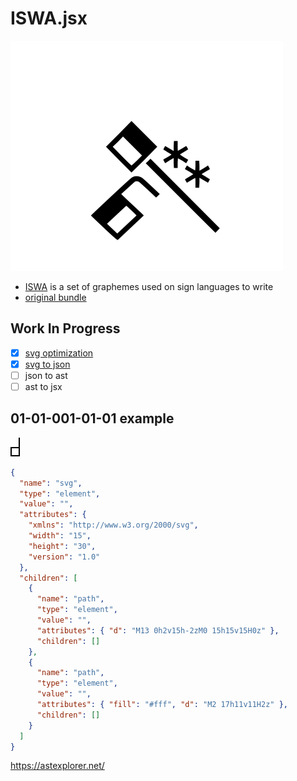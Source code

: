 # ISWA.jsx

![reactiontime](./reactiontime.png)

- [ISWA](http://www.signwriting.org/archive/docs7/sw0636_SignWriting_Alphabet_Manual_2010.pdf)
  is a set of graphemes used on sign languages to write
- [original bundle](http://www.movementwriting.org/symbolbank/downloads/ISWA2010/ISWA2010_Symbols_SVG.zip)

## Work In Progress

- [x] [svg optimization](https://github.com/svg/svgo)
- [x] [svg to json](https://github.com/elrumordelaluz/svgson)
- [ ] json to ast
- [ ] ast to jsx

## 01-01-001-01-01 example

<svg xmlns="http://www.w3.org/2000/svg" width="15" height="30" version="1.0"><path d="M13 0h2v15h-2zM0 15h15v15H0z"/><path fill="#fff" d="M2 17h11v11H2z"/></svg>

```json
{
  "name": "svg",
  "type": "element",
  "value": "",
  "attributes": {
    "xmlns": "http://www.w3.org/2000/svg",
    "width": "15",
    "height": "30",
    "version": "1.0"
  },
  "children": [
    {
      "name": "path",
      "type": "element",
      "value": "",
      "attributes": { "d": "M13 0h2v15h-2zM0 15h15v15H0z" },
      "children": []
    },
    {
      "name": "path",
      "type": "element",
      "value": "",
      "attributes": { "fill": "#fff", "d": "M2 17h11v11H2z" },
      "children": []
    }
  ]
}
```

https://astexplorer.net/
